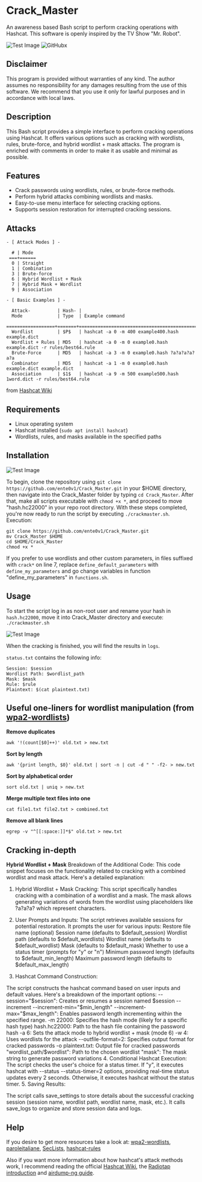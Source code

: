 # Crack_Master
An awareness based Bash script to perform cracking operations with Hashcat. This software is openly inspired by the TV Show "Mr. Robot".

![Test Image](./assets/pennybags.png)
![GitHub](https://img.shields.io/github/license/ente0v1/CrackMaster)x


## Disclaimer
This program is provided without warranties of any kind. The author assumes no responsibility for any damages resulting from the use of this software. We recommend that you use it only for lawful purposes and in accordance with local laws.

## Description
This Bash script provides a simple interface to perform cracking operations using Hashcat. It offers various options such as cracking with wordlists, rules, brute-force, and hybrid wordlist + mask attacks. The program is enriched with comments in order to make it as usable and minimal as possible.

## Features
- Crack passwords using wordlists, rules, or brute-force methods.
- Perform hybrid attacks combining wordlists and masks.
- Easy-to-use menu interface for selecting cracking options.
- Supports session restoration for interrupted cracking sessions.

## Attacks
```
- [ Attack Modes ] -

  # | Mode
 ===+======
  0 | Straight
  1 | Combination
  3 | Brute-force
  6 | Hybrid Wordlist + Mask
  7 | Hybrid Mask + Wordlist
  9 | Association

- [ Basic Examples ] -

  Attack-          | Hash- |
  Mode             | Type  | Example command
 ==================+=======+==================================================================
  Wordlist         | $P$   | hashcat -a 0 -m 400 example400.hash example.dict
  Wordlist + Rules | MD5   | hashcat -a 0 -m 0 example0.hash example.dict -r rules/best64.rule
  Brute-Force      | MD5   | hashcat -a 3 -m 0 example0.hash ?a?a?a?a?a?a
  Combinator       | MD5   | hashcat -a 1 -m 0 example0.hash example.dict example.dict
  Association      | $1$   | hashcat -a 9 -m 500 example500.hash 1word.dict -r rules/best64.rule

```
from [Hashcat Wiki](https://hashcat.net/wiki/doku.php?id=hashcat)


## Requirements
- Linux operating system
- Hashcat installed (`sudo apt install hashcat`)
- Wordlists, rules, and masks available in the specified paths

## Installation
![Test Image](./assets/menu.png)

To begin, clone the repository using `git clone https://github.com/ente0v1/Crack_Master.git` in your $HOME directory, then navigate into the Crack_Master folder by typing `cd Crack_Master`. After that, make all scripts executable with `chmod +x *`, and proceed to move "hash.hc22000" in your repo root directory. With these steps completed, you're now ready to run the script by executing `./crackmaster.sh`.
Execution:
```
git clone https://github.com/ente0v1/Crack_Master.git
mv Crack_Master $HOME
cd $HOME/Crack_Master
chmod +x *
```
If you prefer to use wordlists and other custom parameters, in files suffixed with `crack*` on line 7, replace `define_default_parameters` with `define_my_parameters` and go change variables in function "define_my_parameters" in `functions.sh`.

## Usage
To start the script log in as non-root user and rename your hash in `hash.hc22000`, move it into Crack_Master directory and execute: `./crackmaster.sh`

![Test Image](./assets/action.png)

When the cracking is finished, you will find the results in `logs`.

`status.txt` contains the following info:
```
Session: $session
Wordlist Path: $wordlist_path
Mask: $mask
Rule: $rule
Plaintext: $(cat plaintext.txt)
```

## Useful one-liners for wordlist manipulation (from [wpa2-wordlists](https://github.com/kennyn510/wpa2-wordlists.git))
**Remove duplicates**
```
awk '!(count[$0]++)' old.txt > new.txt
```
**Sort by length**
```
awk '{print length, $0}' old.txt | sort -n | cut -d " " -f2- > new.txt
```

**Sort by alphabetical order**
```
sort old.txt | uniq > new.txt
```
**Merge multiple text files into one**
```
cat file1.txt file2.txt > combined.txt
```

**Remove all blank lines**
```
egrep -v "^[[:space:]]*$" old.txt > new.txt
```
## Cracking in-depth
**Hybrid Wordlist + Mask**
Breakdown of the Additional Code:
This code snippet focuses on the functionality related to cracking with a combined wordlist and mask attack. Here's a detailed explanation:

1. Hybrid Wordlist + Mask Cracking:
This script specifically handles cracking with a combination of a wordlist and a mask.
The mask allows generating variations of words from the wordlist using placeholders like ?a?a?a? which represent characters.

2. User Prompts and Inputs:
The script retrieves available sessions for potential restoration.
It prompts the user for various inputs:
  Restore file name (optional)
  Session name (defaults to $default_session)
  Wordlist path (defaults to $default_wordlists)
  Wordlist name (defaults to $default_wordlist)
  Mask (defaults to $default_mask)
  Whether to use a status timer (prompts for "y" or "n")
  Minimum password length (defaults to $default_min_length)
  Maximum password length (defaults to $default_max_length)
3. Hashcat Command Construction:

The script constructs the hashcat command based on user inputs and default values.
Here's a breakdown of the important options:
  --session="$session": Creates or resumes a session named $session
  --increment --increment-min="$min_length" --increment-max="$max_length": Enables password length incrementing within the specified range.
  -m 22000: Specifies the hash mode (likely for a specific hash type)
  hash.hc22000: Path to the hash file containing the password hash
  -a 6: Sets the attack mode to hybrid wordlist + mask (mode 6)
  -w 4: Uses wordlists for the attack
  --outfile-format=2: Specifies output format for cracked passwords
  -o plaintext.txt: Output file for cracked passwords
  "wordlist_path/$wordlist": Path to the chosen wordlist
  "mask": The mask string to generate password variations
4. Conditional Hashcat Execution:
The script checks the user's choice for a status timer.
If "y", it executes hashcat with --status --status-timer=2 options, providing real-time status updates every 2 seconds.
Otherwise, it executes hashcat without the status timer.
5. Saving Results:

The script calls save_settings to store details about the successful cracking session (session name, wordlist path, wordlist name, mask, etc.).
It calls save_logs to organize and store session data and logs.

## Help
If you desire to get more resources take a look at:
  [wpa2-wordlists](https://github.com/kennyn510/wpa2-wordlists.git), [paroleitaliane](https://github.com/napolux/paroleitaliane), [SecLists](https://github.com/danielmiessler/SecLists), [hashcat-rules](https://github.com/Unic0rn28/hashcat-rules)
  
  Also if you want more information about how hashcat's attack methods work, I recommend reading the official [Hashcat Wiki](https://hashcat.net/wiki/), the [Radiotap introduction](https://www.radiotap.org/) and [airdump-ng guide](https://wiki.aircrack-ng.org/doku.php?id=airodump-ng).
